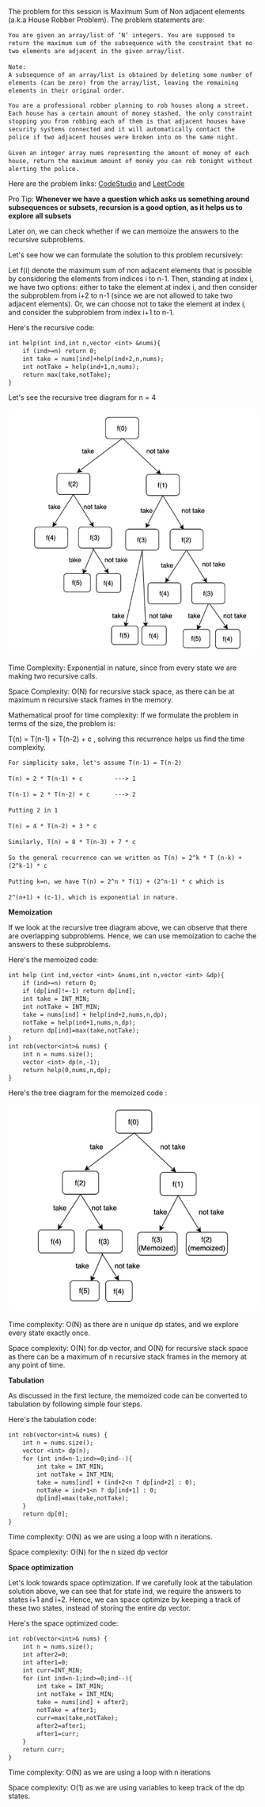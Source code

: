 The problem for this session is Maximum Sum of Non adjacent elements (a.k.a House Robber Problem). The problem statements are: 

```
You are given an array/list of ‘N’ integers. You are supposed to return the maximum sum of the subsequence with the constraint that no two elements are adjacent in the given array/list.

Note:
A subsequence of an array/list is obtained by deleting some number of elements (can be zero) from the array/list, leaving the remaining elements in their original order.
```

```
You are a professional robber planning to rob houses along a street. Each house has a certain amount of money stashed, the only constraint stopping you from robbing each of them is that adjacent houses have security systems connected and it will automatically contact the police if two adjacent houses were broken into on the same night.

Given an integer array nums representing the amount of money of each house, return the maximum amount of money you can rob tonight without alerting the police.
```

Here are the problem links: [CodeStudio](https://www.codingninjas.com/studio/problems/maximum-sum-of-non-adjacent-elements_843261) and [LeetCode](https://leetcode.com/problems/house-robber/)


Pro Tip: **Whenever we have a question which asks us something around subsequences or subsets, recursion is a good option, as it helps us to explore all subsets**

Later on, we can check whether if we can memoize the answers to the recursive subproblems.

Let's see how we can formulate the solution to this problem recursively:

Let f(i) denote the maximum sum of non adjacent elements that is possible by considering the elements from indices i to n-1. Then, standing at index i, we have two options: either to take the element at index i, and then consider the subproblem from i+2 to n-1 (since we are not allowed to take two adjacent elements). Or, we can choose not to take the element at index i, and consider the subproblem from index i+1 to n-1. 

Here's the recursive code:

```
int help(int ind,int n,vector <int> &nums){
    if (ind>=n) return 0;
    int take = nums[ind]+help(ind+2,n,nums);
    int notTake = help(ind+1,n,nums);
    return max(take,notTake);
}
```

Let's see the recursive tree diagram for n = 4

![House-Robber-Recursive-Tree-Diagram.png](../assets/House-Robber-Recursive-Tree-Diagram.png)

Time Complexity: Exponential in nature, since from every state we are making two recursive calls.

Space Complexity: O(N) for recursive stack space, as there can be at maximum n recursive stack frames in the memory.

Mathematical proof for time complexity: If we formulate the problem in terms of the size, the problem is:

T(n) = T(n-1) + T(n-2) + c , solving this recurrence helps us find the time complexity.

```
For simplicity sake, let's assume T(n-1) = T(n-2)

T(n) = 2 * T(n-1) + c         ---> 1

T(n-1) = 2 * T(n-2) + c       ---> 2

Putting 2 in 1

T(n) = 4 * T(n-2) + 3 * c

Similarly, T(n) = 8 * T(n-3) + 7 * c

So the general recurrence can we written as T(n) = 2^k * T (n-k) + (2^k-1) * c

Putting k=n, we have T(n) = 2^n * T(1) + (2^n-1) * c which is

2^(n+1) + (c-1), which is exponential in nature.
```

**Memoization**

If we look at the recursive tree diagram above, we can observe that there are overlapping subproblems. Hence, we can use memoization to cache the answers to these subproblems. 

Here's the memoized code:

```
int help (int ind,vector <int> &nums,int n,vector <int> &dp){
    if (ind>=n) return 0;
    if (dp[ind]!=-1) return dp[ind];
    int take = INT_MIN;
    int notTake = INT_MIN;
    take = nums[ind] + help(ind+2,nums,n,dp);
    notTake = help(ind+1,nums,n,dp);
    return dp[ind]=max(take,notTake);
}
int rob(vector<int>& nums) {
    int n = nums.size();
    vector <int> dp(n,-1);
    return help(0,nums,n,dp);
}
```

Here's the tree diagram for the memoized code : 

![House-Robber-Memoized-Tree-Diagram.png](../assets/House-Robber-Memoized-Tree-Diagram.png)

Time complexity: O(N) as there are n unique dp states, and we explore every state exactly once.

Space complexity: O(N) for dp vector, and O(N) for recursive stack space as there can be a maximum of n recursive stack frames in the memory at any point of time.

**Tabulation**

As discussed in the first lecture, the memoized code can be converted to tabulation by following simple four steps. 

Here's the tabulation code:

```
int rob(vector<int>& nums) {
    int n = nums.size();
    vector <int> dp(n);
    for (int ind=n-1;ind>=0;ind--){
        int take = INT_MIN;
        int notTake = INT_MIN;
        take = nums[ind] + (ind+2<n ? dp[ind+2] : 0);
        notTake = ind+1<n ? dp[ind+1] : 0;
        dp[ind]=max(take,notTake);
    }
    return dp[0];
}
```

Time complexity: O(N) as we are using a loop with n iterations.

Space complexity: O(N) for the n sized dp vector

**Space optimization**

Let's look towards space optimization. If we carefully look at the tabulation solution above, we can see that for state ind, we require the answers to states i+1 and i+2. Hence, we can space optimize by keeping a track of these two states, instead of storing the entire dp vector.

Here's the space optimized code:

```
int rob(vector<int>& nums) {
    int n = nums.size();
    int after2=0;
    int after1=0;
    int curr=INT_MIN;
    for (int ind=n-1;ind>=0;ind--){
        int take = INT_MIN;
        int notTake = INT_MIN;
        take = nums[ind] + after2;
        notTake = after1;
        curr=max(take,notTake);
        after2=after1;
        after1=curr;
    }
    return curr;
}
```

Time complexity: O(N) as we are using a loop with n iterations

Space complexity: O(1) as we are using variables to keep track of the dp states.